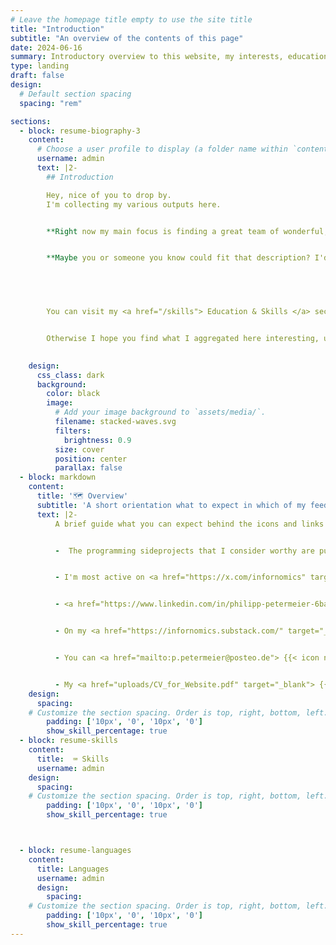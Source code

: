 ```yaml
---
# Leave the homepage title empty to use the site title
title: "Introduction"
subtitle: "An overview of the contents of this page"
date: 2024-06-16
summary: Introductory overview to this website, my interests, education and skills
type: landing
draft: false
design:
  # Default section spacing
  spacing: "rem"

sections:
  - block: resume-biography-3
    content:
      # Choose a user profile to display (a folder name within `content/authors/`)
      username: admin
      text: |2-
        ## Introduction 

        Hey, nice of you to drop by.
        I'm collecting my various outputs here. 


        **Right now my main focus is finding a great team of wonderful, smart people to work with on something important.**


        **Maybe you or someone you know could fit that description? I'd love to hear from you.**
        




        You can visit my <a href="/skills"> Education & Skills </a> section to get an idea what I could do for you and your team.


        Otherwise I hope you find what I aggregated here interesting, useful or at least entertaining.
      

    design:
      css_class: dark
      background:
        color: black
        image:
          # Add your image background to `assets/media/`.
          filename: stacked-waves.svg
          filters:
            brightness: 0.9
          size: cover
          position: center
          parallax: false
  - block: markdown
    content:
      title: '🗺 Overview'
      subtitle: 'A short orientation what to expect in which of my feeds'
      text: |2-
          A brief guide what you can expect behind the icons and links at the top of this page. This overview will get updated as needed. 


          -  The programming sideprojects that I consider worthy are publicly available  on my <a href="https://github.com/PPetermeier" target="_blank"> {{<icon name="brands/github">}} Github </a > page where this pages is also hosted.


          - I'm most active on <a href="https://x.com/infornomics" target="_blank"> {{< icon name="brands/twitter" >}}Twitter </a>, where I aggregate posts according to my outlined interests and occasionally engage with others, hopefully to the benefit of ourselfs and others.


          - <a href="https://www.linkedin.com/in/philipp-petermeier-6ba469229" target="_blank"> {{< icon name=\"brands/linkedin\" >}}LinkedIn </a> is mainly a professional networking platform and of a communication channel than a public space for me.


          - On my <a href="https://infornomics.substack.com/" target="_blank"> {{< icon name=\"custom/substack\" >}}Substack </a> you will find longer discussions on various topics that have been on my mind and needed to be put down in writing.


          - You can <a href="mailto:p.petermeier@posteo.de"> {{< icon name=\"envelope\" >}}contact me directly </a> via my email adress.


          - My <a href="uploads/CV_for_Website.pdf" target="_blank"> {{< icon name=\"academicons/cv\">}} </a> without private information can be downloaded from the last icon, if the <a href="/skills"> Education & Skills </a> leaves you wanting something more formal.
    design:
      spacing:
    # Customize the section spacing. Order is top, right, bottom, left.
        padding: ['10px', '0', '10px', '0']
        show_skill_percentage: true
  - block: resume-skills
    content:
      title:  ⌨️ Skills
      username: admin
    design:
      spacing:
    # Customize the section spacing. Order is top, right, bottom, left.
        padding: ['10px', '0', '10px', '0']
        show_skill_percentage: true



  - block: resume-languages
    content:
      title: Languages
      username: admin
      design:
        spacing:
    # Customize the section spacing. Order is top, right, bottom, left.
        padding: ['10px', '0', '10px', '0']
        show_skill_percentage: true
---
```

